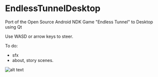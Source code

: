 # EndlessTunnelDesktop
Port of the Open Source Android NDK Game "Endless Tunnel" to Desktop using Qt

Use WASD or arrow keys to steer.

To do:
+ sfx
+ about, story scenes.

![alt text](https://github.com/username/repository/blob/master/screenshot.png)
